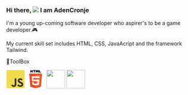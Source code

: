 ### Hi there, <img src="https://raw.githubusercontent.com/nixin72/nixin72/master/wave.gif" width="30px"> I am AdenCronje

I'm a young up-coming software developer who aspirer's to be a game developer.🎮 

My current skill set includes HTML, CSS, JavaAcript and the framework Tailwind.

🧰ToolBox

<img src="https://github.com/devicons/devicon/blob/master/icons/javascript/javascript-original.svg" alt="JavaScript icon" width="50" height='50'>
<img src="https://github.com/devicons/devicon/blob/master/icons/html5/html5-original-wordmark.svg" alt="HTML5" width="50" height='50'>
<img src="" alt="" width="50" height='50'>
<img src="" alt="" width="50" height='50'>
<!--
**AdenCronje/AdenCronje** is a ✨ _special_ ✨ repository because its `README.md` (this file) appears on your GitHub profile.

Here are some ideas to get you started:

- 🔭 I’m currently working on ...
- 🌱 I’m currently learning ...
- 👯 I’m looking to collaborate on ...
- 🤔 I’m looking for help with ...
- 💬 Ask me about ...
- 📫 How to reach me: ...
- 😄 Pronouns: ...
- ⚡ Fun fact: ...
-->
